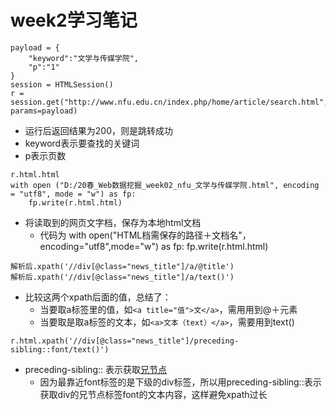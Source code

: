 # week2学习笔记
```
payload = {
    "keyword":"文学与传媒学院",
    "p":"1"
}
session = HTMLSession()
r = session.get("http://www.nfu.edu.cn/index.php/home/article/search.html", params=payload)
```
* 运行后返回结果为200，则是跳转成功
* keyword表示要查找的关键词
* p表示页数
```
r.html.html 
with open ("D:/20春_Web数据挖掘_week02_nfu_文学与传媒学院.html", encoding = "utf8", mode = "w") as fp:
    fp.write(r.html.html)
```
* 将读取到的网页文字档，保存为本地html文档
  * 代码为 with open("HTML档需保存的路径＋文档名"，encoding="utf8",mode="w") as fp: fp.write(r.html.html)
```
解析后.xpath('//div[@class="news_title"]/a/@title')
解析后.xpath('//div[@class="news_title"]/a/text()')
```
* 比较这两个xpath后面的值，总结了：
  * 当要取a标签里的值，如```<a title="值">文</a>```，需用用到@＋元素
  * 当要取是取a标签的文本，如``` <a>文本（text）</a> ```，需要用到text()
```
r.html.xpath('//div[@class="news_title"]/preceding-sibling::font/text()')
```
* preceding-sibling:: 表示获取[兄节点](https://blog.csdn.net/hb5cn/article/details/84937449)
  * 因为最靠近font标签的是下级的div标签，所以用preceding-sibling::表示获取div的兄节点标签font的文本内容，这样避免xpath过长
